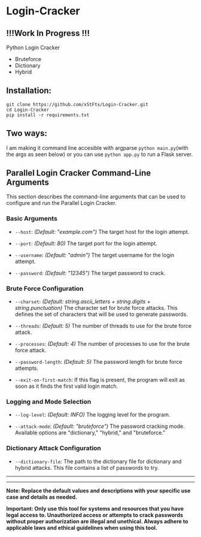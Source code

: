# Login-Cracker 
## !!!Work In Progress !!!
Python Login Cracker 
- Bruteforce
- Dictionary
- Hybrid

## Installation:
```
git clone https://github.com/xStFtx/Login-Cracker.git
cd Login-Cracker
pip install -r requirements.txt
```

## Two ways:
I am making it command line accesible with argparse ```python main.py```(with the args as seen below) or you can use ```python app.py``` to run a Flask server.

## Parallel Login Cracker Command-Line Arguments

This section describes the command-line arguments that can be used to configure and run the Parallel Login Cracker.

### Basic Arguments

- `--host`: *(Default: "example.com")* The target host for the login attempt.

- `--port`: *(Default: 80)* The target port for the login attempt.

- `--username`: *(Default: "admin")* The target username for the login attempt.

- `--password`: *(Default: "12345")* The target password to crack.

### Brute Force Configuration

- `--charset`: *(Default: string.ascii_letters + string.digits + string.punctuation)* The character set for brute force attacks. This defines the set of characters that will be used to generate passwords.

- `--threads`: *(Default: 5)* The number of threads to use for the brute force attack.

- `--processes`: *(Default: 4)* The number of processes to use for the brute force attack.

- `--password-length`: *(Default: 5)* The password length for brute force attempts.

- `--exit-on-first-match`: If this flag is present, the program will exit as soon as it finds the first valid login match.

### Logging and Mode Selection

- `--log-level`: *(Default: INFO)* The logging level for the program.

- `--attack-mode`: *(Default: "bruteforce")* The password cracking mode. Available options are "dictionary," "hybrid," and "bruteforce."

### Dictionary Attack Configuration

- `--dictionary-file`: The path to the dictionary file for dictionary and hybrid attacks. This file contains a list of passwords to try.

---

---

**Note: Replace the default values and descriptions with your specific use case and details as needed.**

**Important: Only use this tool for systems and resources that you have legal access to. Unauthorized access or attempts to crack passwords without proper authorization are illegal and unethical. Always adhere to applicable laws and ethical guidelines when using this tool.**


